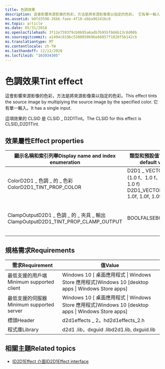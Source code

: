 ```yaml
---
title: 色調效果
description: 這會影響來源影像的色彩，方法是將來源影像乘以指定的色彩。 它有單一輸入。
ms.assetid: b0fd3598-26b6-faee-4f10-ebba96241bc8
ms.topic: article
ms.date: 05/31/2018
ms.openlocfilehash: 3f12e7593f9cb0695a6adb7b955fb66b13c8d00b
ms.sourcegitcommit: a1494c819bc5200050696e66057f1020f5b142cb
ms.translationtype: MT
ms.contentlocale: zh-TW
ms.lasthandoff: 12/12/2020
ms.locfileid: "103934305"
---
```

# <a name="tint-effect"></a><span data-ttu-id="46c41-104">色調效果</span><span class="sxs-lookup"><span data-stu-id="46c41-104">Tint effect</span></span>

<span data-ttu-id="46c41-105">這會影響來源影像的色彩，方法是將來源影像乘以指定的色彩。</span><span class="sxs-lookup"><span data-stu-id="46c41-105">This effect tints the source image by multiplying the source image by the specified color.</span></span> <span data-ttu-id="46c41-106">它有單一輸入。</span><span class="sxs-lookup"><span data-stu-id="46c41-106">It has a single input.</span></span>

<span data-ttu-id="46c41-107">這項效果的 CLSID 是 CLSID \_ D2D1Tint。</span><span class="sxs-lookup"><span data-stu-id="46c41-107">The CLSID for this effect is CLSID\_D2D1Tint.</span></span>

## <a name="effect-properties"></a><span data-ttu-id="46c41-108">效果屬性</span><span class="sxs-lookup"><span data-stu-id="46c41-108">Effect properties</span></span>



| <span data-ttu-id="46c41-109">顯示名稱和索引列舉</span><span class="sxs-lookup"><span data-stu-id="46c41-109">Display name and index enumeration</span></span>                    | <span data-ttu-id="46c41-110">類型和預設值</span><span class="sxs-lookup"><span data-stu-id="46c41-110">Type and default value</span></span>                              | <span data-ttu-id="46c41-111">Description</span><span class="sxs-lookup"><span data-stu-id="46c41-111">Description</span></span>                                                      |
|-------------------------------------------------------|-----------------------------------------------------|------------------------------------------------------------------|
| <span data-ttu-id="46c41-112">ColorD2D1 \_ 色調 \_ 的 \_ 色彩</span><span class="sxs-lookup"><span data-stu-id="46c41-112">ColorD2D1\_TINT\_PROP\_COLOR</span></span><br/>               | <span data-ttu-id="46c41-113">D2D1 \_ VECTOR \_ 4F (1.0 f、1.0 f、1.0 f、1.0 f) </span><span class="sxs-lookup"><span data-stu-id="46c41-113">D2D1\_VECTOR\_4F(1.0f, 1.0f, 1.0f, 1.0f)</span></span><br/> | <span data-ttu-id="46c41-114">來源影像中的色彩會乘以此值。</span><span class="sxs-lookup"><span data-stu-id="46c41-114">Colors from the source image are multiplied by this value.</span></span>       |
| <span data-ttu-id="46c41-115">ClampOutputD2D1 \_ 色調 \_ 的 \_ 夾具 \_ 輸出</span><span class="sxs-lookup"><span data-stu-id="46c41-115">ClampOutputD2D1\_TINT\_PROP\_CLAMP\_OUTPUT</span></span><br/> | <span data-ttu-id="46c41-116">BOOLFALSE</span><span class="sxs-lookup"><span data-stu-id="46c41-116">BOOLFALSE</span></span><br/>                                | <span data-ttu-id="46c41-117">是否要將輸出值夾具至範圍 \[ 0，1 \] 。</span><span class="sxs-lookup"><span data-stu-id="46c41-117">Whether or not to clamp the output values to the range \[0, 1\].</span></span> |



 

## <a name="requirements"></a><span data-ttu-id="46c41-118">規格需求</span><span class="sxs-lookup"><span data-stu-id="46c41-118">Requirements</span></span>



| <span data-ttu-id="46c41-119">需求</span><span class="sxs-lookup"><span data-stu-id="46c41-119">Requirement</span></span> | <span data-ttu-id="46c41-120">值</span><span class="sxs-lookup"><span data-stu-id="46c41-120">Value</span></span> |
|--------------------------|---------------------------------------------------|
| <span data-ttu-id="46c41-121">最低支援的用戶端</span><span class="sxs-lookup"><span data-stu-id="46c41-121">Minimum supported client</span></span> | <span data-ttu-id="46c41-122">Windows 10 \[ 桌面應用程式 \| Windows Store 應用程式\]</span><span class="sxs-lookup"><span data-stu-id="46c41-122">Windows 10 \[desktop apps \| Windows Store apps\]</span></span> |
| <span data-ttu-id="46c41-123">最低支援的伺服器</span><span class="sxs-lookup"><span data-stu-id="46c41-123">Minimum supported server</span></span> | <span data-ttu-id="46c41-124">Windows 10 \[ 桌面應用程式 \| Windows Store 應用程式\]</span><span class="sxs-lookup"><span data-stu-id="46c41-124">Windows 10 \[desktop apps \| Windows Store apps\]</span></span> |
| <span data-ttu-id="46c41-125">標頭</span><span class="sxs-lookup"><span data-stu-id="46c41-125">Header</span></span>                   | <span data-ttu-id="46c41-126">d2d1effects \_ 2。h</span><span class="sxs-lookup"><span data-stu-id="46c41-126">d2d1effects\_2.h</span></span>                                  |
| <span data-ttu-id="46c41-127">程式庫</span><span class="sxs-lookup"><span data-stu-id="46c41-127">Library</span></span>                  | <span data-ttu-id="46c41-128">d2d1 .lib，dxguid .lib</span><span class="sxs-lookup"><span data-stu-id="46c41-128">d2d1.lib, dxguid.lib</span></span>                              |



 ## <a name="related-topics"></a><span data-ttu-id="46c41-129">相關主題</span><span class="sxs-lookup"><span data-stu-id="46c41-129">Related topics</span></span>

* [<span data-ttu-id="46c41-130">ID2D1Effect 介面</span><span class="sxs-lookup"><span data-stu-id="46c41-130">ID2D1Effect interface</span></span>](/windows/desktop/api/d2d1_1/nn-d2d1_1-id2d1effect)
